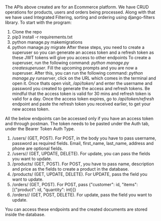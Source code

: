 The APIs above created are for an Ecommerce platform. We have CRUD operations for products, users and orders being processed. Along with that we have used Integrated Filtering, sorting and ordering using django-filters
library. To start with the program:
1) Clone the repo
2) pip3 install -r requirements.txt
3) python manage.py makemigrations
4) python manage.py migrate
After these steps, you need to create a superuser so you can generate an access token and a refresh token as these JWT tokens will give you access to other endpoints
To create a superuser, run the following command: *python manage.py createsuperuser*. Fill the upcoming prompts and you are now a superuser.
After this, you can run the following command: *python manage.py runserver*, click on the URL which comes in the terminal and open it. Once thats open visit, */api/token/* and enter the username and password you
created to generate the access and refresh tokens. Be mindful that the access token is valid for 30 mins and refresh token is valid for a day. Once the access token expires, go to
*/api/token/refresh* endpoint and paste the refresh token you received earlier, to get your new access token. 

All the below endpoints can be accessed only if you have an access token and through postman. The token needs to be pasted under the Auth tab, under the Bearer Token Auth Type.
1) /users/ (GET, POST). For POST, in the body you have to pass username, password as required fields. Email, first_name, last_name, address and phone are optional fields.
2) /users/<pk>/ (GET, UPDATE, DELETE). For update, you can pass the fields you want to update.
3) /products/ (GET, POST). For POST, you have to pass name, description and price as the fields to create a product in the database.
4) /products/<pk> (GET, UPDATE, DELETE). For UPDATE, pass the field you want to update.
5) /orders/ (GET, POST). For POST, pass {"customer": id, "items": [{"product": id, "quantity": int}]}
6) /orders/<pk>/ (GET, POST, DELETE). For update, pass the field you want to update.

You can access these endpoints and the created documents are stored inside the database. 
